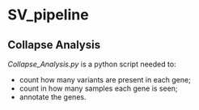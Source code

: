 # SV_pipeline

## Collapse Analysis 
*Collapse_Analysis.py* is a python script needed to:
*  count how many variants are present in each gene;
*  count in how many samples each gene is seen;
*  annotate the genes.

